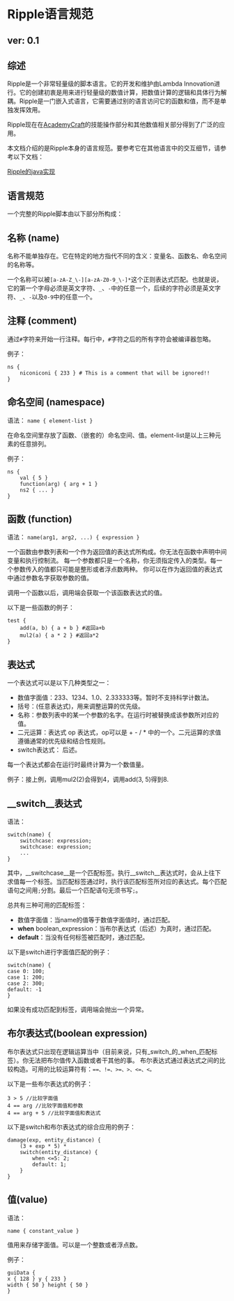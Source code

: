 # Ripple语言规范
## ver: 0.1

综述
---

Ripple是一个非常轻量级的脚本语言。它的开发和维护由Lambda Innovation进行。它的创建初衷是用来进行轻量级的数值计算，把数值计算的逻辑和具体行为解耦。Ripple是一门嵌入式语言，它需要通过别的语言访问它的函数和值，而不是单独发挥效用。

Ripple现在在[AcademyCraft](https://github.com/LambdaInnovation/AcademyCraft)的技能操作部分和其他数值相关部分得到了广泛的应用。

本文档介绍的是Ripple本身的语言规范。要参考它在其他语言中的交互细节，请参考以下文档：

[Ripple的java实现](ripple_javaimpl.md)


语言规范
---

一个完整的Ripple脚本由以下部分所构成：

## 名称 (name)
名称不能单独存在。它在特定的地方指代不同的含义：变量名、函数名、命名空间的名称等。

一个名称可以被```[a-zA-Z_\-][a-zA-Z0-9_\-]*```这个正则表达式匹配。也就是说，它的第一个字母必须是英文字符、`_`、`-`中的任意一个，后续的字符必须是英文字符、`_`、`-`以及`0-9`中的任意一个。

## 注释 (comment)
通过`#`字符来开始一行注释。每行中，`#`字符之后的所有字符会被编译器忽略。

例子：
```
ns {
	niconiconi { 233 } # This is a comment that will be ignored!!
}
```

## 命名空间 (namespace)
语法：
``` name { element-list } ```

在命名空间里存放了函数、（嵌套的）命名空间、值。element-list是以上三种元素的任意排列。

例子：
```
ns {
	val { 5 }
	function(arg) { arg + 1 }
	ns2 { ... }
}
```

## 函数 (function)
语法：
``` name(arg1, arg2, ...) { expression } ```

一个函数由参数列表和一个作为返回值的表达式所构成。你无法在函数中声明中间变量和执行控制流。
每一个参数都只是一个名称，你无须指定传入的类型。每一个参数传入的值都只可能是整形或者浮点数两种。
你可以在作为返回值的表达式中通过参数名字获取参数的值。

调用一个函数以后，调用端会获取一个该函数表达式的值。

以下是一些函数的例子：
```
test {
	add(a, b) { a + b } #返回a+b
	mul2(a) { a * 2 } #返回a*2
}

```

## 表达式

一个表达式可以是以下几种类型之一：

* 数值字面值：233、1234、1.0、2.333333等。暂时不支持科学计数法。
* 括号：(任意表达式)，用来调整运算的优先级。
* 名称：参数列表中的某一个参数的名字。在运行时被替换成该参数所对应的值。
* 二元运算：表达式 op 表达式，op可以是 + - / * 中的一个。二元运算的求值遵循通常的优先级和结合性规则。
* switch表达式： 后述。

每一个表达式都会在运行时最终计算为一个数值量。

例子：接上例，调用mul2(2)会得到4，调用add(3, 5)得到8.

## __switch__表达式
语法：
```
switch(name) {
	switchcase: expression;
	switchcase: expression;
	...
}
```
其中，__switchcase__是一个匹配标签。执行__switch__表达式时，会从上往下求值每一个标签。当匹配标签通过时，执行该匹配标签所对应的表达式。每个匹配语句之间用`;`分割。最后一个匹配语句无须书写`;`。

总共有三种可用的匹配标签：

* 数值字面值：当name的值等于数值字面值时，通过匹配。
* __when__ boolean_expression：当布尔表达式（后述）为真时，通过匹配。
* __default__：当没有任何标签被匹配时，通过匹配。

以下是switch进行字面值匹配的例子：
```
switch(name) {
case 0: 100;
case 1: 200;
case 2: 300;
default: -1
}
```

如果没有成功匹配到标签，调用端会抛出一个异常。

## 布尔表达式(boolean expression)
布尔表达式只出现在逻辑运算当中（目前来说，只有_switch_的_when_匹配标签）。你无法把布尔值传入函数或者干其他的事。
布尔表达式通过表达式之间的比较构造。可用的比较运算符有：``==、!=、>=、>、<=、<。``

以下是一些布尔表达式的例子：
```
3 > 5 //比较字面值
4 == arg //比较字面值和参数
4 == arg + 5 //比较字面值和表达式
```

以下是switch和布尔表达式的综合应用的例子：
```
damage(exp, entity_distance) {
	(3 + exp * 5) *
	switch(entity_distance) {
		when <=5: 2;
		default: 1;
	}
}
```

## 值(value)
语法：
```
name { constant_value }
```

值用来存储字面值。可以是一个整数或者浮点数。

例子：
```
guiData {
x { 128 } y { 233 }
width { 50 } height { 50 }
}
```
